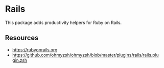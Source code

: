 # Rails

This package adds productivity helpers for Ruby on Rails.

## Resources

- https://rubyonrails.org
- https://github.com/ohmyzsh/ohmyzsh/blob/master/plugins/rails/rails.plugin.zsh
